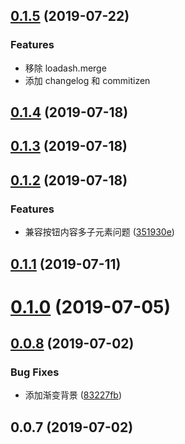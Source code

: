 ## [0.1.5](https://github.com/nu-system/react-native-button/compare/v0.1.4...v0.1.5) (2019-07-22)

### Features

* 移除 loadash.merge
* 添加 changelog 和 commitizen

## [0.1.4](https://github.com/nu-system/react-native-button/compare/v0.1.3...v0.1.4) (2019-07-18)



## [0.1.3](https://github.com/nu-system/react-native-button/compare/v0.1.2...v0.1.3) (2019-07-18)



## [0.1.2](https://github.com/nu-system/react-native-button/compare/v0.1.1...v0.1.2) (2019-07-18)


### Features

* 兼容按钮内容多子元素问题 ([351930e](https://github.com/nu-system/react-native-button/commit/351930e))



## [0.1.1](https://github.com/nu-system/react-native-button/compare/v0.1.0...v0.1.1) (2019-07-11)



# [0.1.0](https://github.com/nu-system/react-native-button/compare/v0.0.8...v0.1.0) (2019-07-05)



## [0.0.8](https://github.com/nu-system/react-native-button/compare/v0.0.7...v0.0.8) (2019-07-02)


### Bug Fixes

* 添加渐变背景 ([83227fb](https://github.com/nu-system/react-native-button/commit/83227fb))



## 0.0.7 (2019-07-02)



